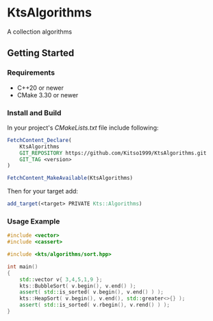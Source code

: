 # KtsAlgorithms
A collection algorithms

## Getting Started
### Requirements
- C++20 or newer
- CMake 3.30 or newer

### Install and Build
In your project's *CMakeLists.txt* file include following:
``` CMake
FetchContent_Declare(
    KtsAlgorithms
    GIT_REPOSITORY https://github.com/Kitso1999/KtsAlgorithms.git
    GIT_TAG <version>
)

FetchContent_MakeAvailable(KtsAlgorithms)
```

Then for your target add:
``` CMake
add_target(<target> PRIVATE Kts::Algorithms)
```

### Usage Example

``` C++
#include <vector>
#include <cassert>

#include <kts/algorithms/sort.hpp>

int main()
{
    std::vector v{ 3,4,5,1,9 };
    kts::BubbleSort( v.begin(), v.end() );
    assert( std::is_sorted( v.begin(), v.end() ) );
    kts::HeapSort( v.begin(), v.end(), std::greater<>{} );
    assert( std::is_sorted( v.rbegin(), v.rend() ) );    
}
```
